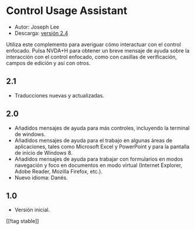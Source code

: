 # Control Usage Assistant #

* Autor: Joseph Lee
* Descarga: [versión 2.4][1]

Utiliza este complemento para averiguar cómo interactuar con el control
enfocado.  Pulsa NVDA+H para obtener un breve mensaje de ayuda sobre la
interacción con el control enfocado, como con casillas de verificación,
campos de edición y así con otros.

## 2.1 ##

* Traducciones nuevas y actualizadas.


## 2.0 ##

* Añadidos mensajes de ayuda para más controles, incluyendo la terminal de
  windows.
* Añadidos mensajes de ayuda para el trabajo en algunas áreas de
  aplicaciones, tales como Microsoft Excel y PowerPoint y para la pantalla
  de inicio de Windows 8.
* Añadidos mensajes de ayuda para trabajar con formularios en modos
  navegación y foco en documentos en modo virtual (Internet Explorer, Adobe
  Reader, Mozilla Firefox, etc.).
* Nuevo idioma: Danés.


## 1.0 ##

* Versión inicial.

[[!tag stable]]

[1]: https://addons.nvda-project.org/files/get.php?file=cua
